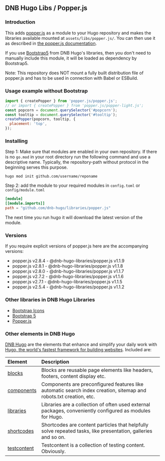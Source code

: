 ## DNB Hugo Libs / Popper.js

### Introduction

This adds [popper.js](https://github.com/popperjs/popper-core) as a module to your Hugo repository and makes the libraries available mounted at `assets/libs/popper.js/`. You can then use it as described in [the popper.js documentation](https://popper.js.org/).

If you use [Bootstrap5](https://github.com/dnb-hugo/libraries/tree/main/bootstrap5) from DNB Hugo's libraries, then you don't need to manually include this module, it will be loaded as dependency by Bootstrap5.

Note: This repository does NOT mount a fully built distribution file of popper.js and has to be used in connection with Babel or ESBuild.

### Usage example without Bootstrap

```javascript
import { createPopper } from 'popper.js/popper.js';
// or import { createPopper } from 'popper.js/popper-light.js';
const popcorn = document.querySelector('#popcorn');
const tooltip = document.querySelector('#tooltip');
createPopper(popcorn, tooltip, {
  placement: 'top',
});
```

### Installing

Step 1: Make sure that modules are enabled in your own repository. If there is no `go.mod` in your root directory run the following command and use a descriptive name. Typically, the repository-path without protocol in the beginning serves this purpose.

```shell script
hugo mod init github.com/username/reponame
```

Step 2: add the module to your required modules in `config.toml` or `config/module.toml`

```toml
[module]
[[module.imports]]
path = "github.com/dnb-hugo/libraries/popper.js"
```

The next time you run hugo it will download the latest version of the module.

### Versions

If you require explicit versions of popper.js here are the accompanying versions:

- popper.js v2.8.4 - @dnb-hugo-libraries/popper.js v1.1.9
- popper.js v2.8.1 - @dnb-hugo-libraries/popper.js v1.1.8
- popper.js v2.8.0 - @dnb-hugo-libraries/popper.js v1.1.7
- popper.js v2.7.2 - @dnb-hugo-libraries/popper.js v1.1.6
- popper.js v2.7.1 - @dnb-hugo-libraries/popper.js v1.1.5
- popper.js v2.5.4 - @dnb-hugo-libraries/popper.js v1.1.2

### Other libraries in DNB Hugo Libraries

- [Bootstrap Icons](https://github.com/dnb-hugo/libraries/tree/main/bootstrap-icons)
- [Bootstrap 5](https://github.com/dnb-hugo/libraries/tree/main/bootstrap5)
- [Popper.js](https://github.com/dnb-hugo/libraries/tree/main/popper.js)

### Other elements in DNB Hugo

[DNB Hugo](https://github.com/dnb-hugo) are the elements that enhance and simplify your daily work with [Hugo, the world's fastest framework for building websites](https://gohugo.io/). Included are:

| Element | Description |
| :--- | :--- |
| [blocks](https://github.com/dnb-hugo/blocks) | Blocks are reusable page elements like headers, footers, content display etc.|
| [components](https://github.com/dnb-hugo/components) | Components are preconfigured features like automatic search index creation, sitemap and robots.txt creation, etc. |
| [libraries](https://github.com/dnb-hugo/libraries) | Libraries are a collection of often used external packages, conveniently configured as modules for Hugo. |
| [shortcodes](https://github.com/dnb-hugo/shortcodes) | Shortcodes are content particles that helpfully solve repeated tasks, like presentation, galleries and so on. |
| [testcontent](https://github.com/dnb-hugo/testcontent) | Testcontent is a collection of testing content. Obviously. |
